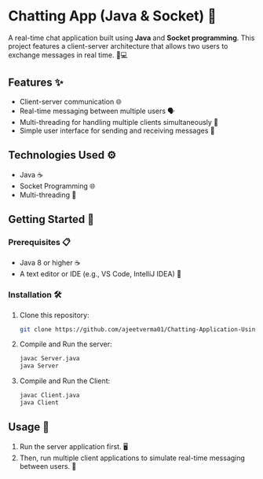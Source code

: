 # Chatting App (Java & Socket) 💬

A real-time chat application built using **Java** and **Socket programming**. This project features a client-server architecture that allows two users to exchange messages in real time. 🤖💻

## Features ✨

- Client-server communication 🌐
- Real-time messaging between multiple users 🗣️
- Multi-threading for handling multiple clients simultaneously 🔄
- Simple user interface for sending and receiving messages 📲

## Technologies Used ⚙️

- Java ☕
- Socket Programming 🌐
- Multi-threading 🔀

## Getting Started 🚀

### Prerequisites 📋

- Java 8 or higher ☕
- A text editor or IDE (e.g., VS Code, IntelliJ IDEA) 📝

### Installation 🛠️

1. Clone this repository:
   ```bash
   git clone https://github.com/ajeetverma01/Chatting-Application-Using-Java-and-Socket-Programming.git

2. Compile and Run the server:
    ```bash
    javac Server.java
    java Server
3. Compile and Run the Client:
   ```bash
   javac Client.java
   java Client
## Usage 📡
1. Run the server application first. 🖥️
2. Then, run multiple client applications to simulate real-time messaging between users. 📲


